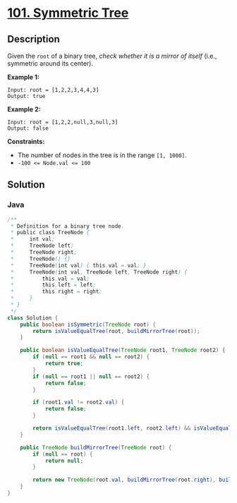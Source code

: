 # [101. Symmetric Tree](https://leetcode.com/problems/symmetric-tree/description/)

## Description
Given the `root` of a binary tree, *check whether it is a mirror of itself* (i.e., symmetric around its center).

**Example 1:**
```
Input: root = [1,2,2,3,4,4,3]
Output: true
```

**Example 2:**
```
Input: root = [1,2,2,null,3,null,3]
Output: false
```

**Constraints:**
+ The number of nodes in the tree is in the range `[1, 1000]`.
+ `-100 <= Node.val <= 100`


## Solution

### Java
```java
/**
 * Definition for a binary tree node.
 * public class TreeNode {
 *     int val;
 *     TreeNode left;
 *     TreeNode right;
 *     TreeNode() {}
 *     TreeNode(int val) { this.val = val; }
 *     TreeNode(int val, TreeNode left, TreeNode right) {
 *         this.val = val;
 *         this.left = left;
 *         this.right = right;
 *     }
 * }
 */
class Solution {
    public boolean isSymmetric(TreeNode root) {
        return isValueEqualTree(root, buildMirrorTree(root));
    }

    public boolean isValueEqualTree(TreeNode root1, TreeNode root2) {
        if (null == root1 && null == root2) {
            return true;
        }
        if (null == root1 || null == root2) {
            return false;
        }

        if (root1.val != root2.val) {
            return false;
        }

        return isValueEqualTree(root1.left, root2.left) && isValueEqualTree(root1.right, root2.right);
    }

    public TreeNode buildMirrorTree(TreeNode root) {
        if (null == root) {
            return null;
        }

        return new TreeNode(root.val, buildMirrorTree(root.right), buildMirrorTree(root.left));
    }
}
```
